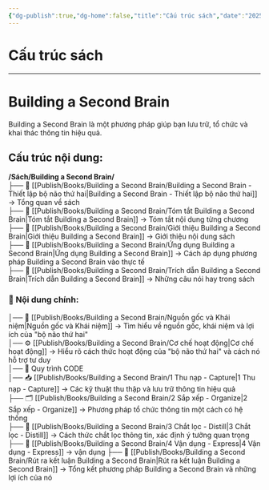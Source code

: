 ```yaml
---
{"dg-publish":true,"dg-home":false,"title":"Cấu trúc sách","date":"2025-01-31","tags":["book","books/building-second-brain"],"dg-path":"Books/Building a Second Brain/Cấu trúc sách building second brain.md","permalink":"/books/building-a-second-brain/cau-truc-sach-building-second-brain/","dgPassFrontmatter":true,"noteIcon":"","updated":"2025-01-31T12:12:45.119+07:00"}
---
```



# Cấu trúc sách
---
# Building a Second Brain

Building a Second Brain là một phương pháp giúp bạn lưu trữ, tổ chức và khai thác thông tin hiệu quả.

## Cấu trúc nội dung:

**/Sách/Building a Second Brain/**  
├── 📖 [[Publish/Books/Building a Second Brain/Building a Second Brain - Thiết lập bộ não thứ hai\|Building a Second Brain - Thiết lập bộ não thứ hai]] → Tổng quan về sách  
├── 📝 [[Publish/Books/Building a Second Brain/Tóm tắt Building a Second Brain\|Tóm tắt Building a Second Brain]] → Tóm tắt nội dung từng chương  
├── 📝 [[Publish/Books/Building a Second Brain/Giới thiệu Building a Second Brain\|Giới thiệu Building a Second Brain]] → Giới thiệu nội dung sách  
├── 🎯 [[Publish/Books/Building a Second Brain/Ứng dụng Building a Second Brain\|Ứng dụng Building a Second Brain]] → Cách áp dụng phương pháp Building a Second Brain vào thực tế  
├── 💬 [[Publish/Books/Building a Second Brain/Trích dẫn Building a Second Brain\|Trích dẫn Building a Second Brain]] → Những câu nói hay trong sách  
### 📖 Nội dung chính:  
│── 🧠 [[Publish/Books/Building a Second Brain/Nguồn gốc và Khái niệm\|Nguồn gốc và Khái niệm]] → Tìm hiểu về nguồn gốc, khái niệm và lợi ích của "bộ não thứ hai"  
│── ⚙️ [[Publish/Books/Building a Second Brain/Cơ chế hoạt động\|Cơ chế hoạt động]] → Hiểu rõ cách thức hoạt động của "bộ não thứ hai" và cách nó hỗ trợ tư duy  
│── 🔄 Quy trình CODE  
	│── 📥 [[Publish/Books/Building a Second Brain/1 Thu nạp - Capture\|1 Thu nạp - Capture]] → Các kỹ thuật thu thập và lưu trữ thông tin hiệu quả  
	├── 🗂️ [[Publish/Books/Building a Second Brain/2 Sắp xếp - Organize\|2 Sắp xếp - Organize]] → Phương pháp tổ chức thông tin một cách có hệ thống  
	├── 💎 [[Publish/Books/Building a Second Brain/3 Chắt lọc - Distill\|3 Chắt lọc - Distill]] → Cách thức chắt lọc thông tin, xác định ý tưởng quan trọng  
	├── 💎 [[Publish/Books/Building a Second Brain/4 Vận dụng - Express\|4 Vận dụng - Express]] → vận dụng
├── 🎯 [[Publish/Books/Building a Second Brain/Rút ra kết luận Building a Second Brain\|Rút ra kết luận Building a Second Brain]] → Tổng kết phương pháp Building a Second Brain và những lợi ích của nó
